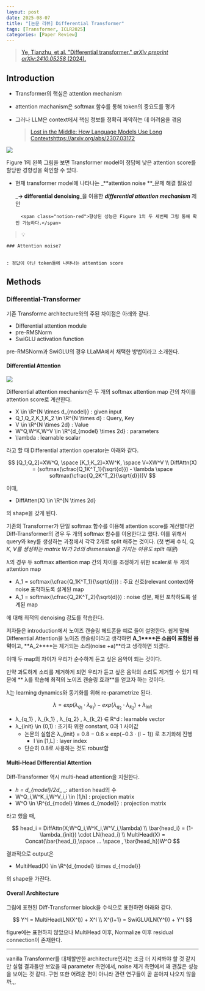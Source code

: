 ```yaml
---
layout: post
date: 2025-08-07
title: "[논문 리뷰] Differential Transformer"
tags: [Transformer, ICLR2025]
categories: [Paper Review]
---
```


> [Ye, Tianzhu, et al. "Differential transformer." ](https://arxiv.org/abs/2410.05258)[_arXiv preprint arXiv:2410.05258_](https://arxiv.org/abs/2410.05258)[ (2024).](https://arxiv.org/abs/2410.05258)



## Introduction

- Transformer의 핵심은 attention mechanism
- attention machanism은 softmax 함수를 통해 token의 중요도를 평가
- 그러나 LLM은 context에서 핵심 정보를 정확히 파악하는 데 어려움을 겪음

	> [Lost in the Middle: How Language Models Use Long Contextshttps://arxiv.org/abs/2307.03172](https://arxiv.org/abs/2307.03172)


![](https://prod-files-secure.s3.us-west-2.amazonaws.com/542b861c-36a8-4051-84e5-8804b6728dba/9083ea56-691a-4752-ae26-47f403431ac8/image.png?X-Amz-Algorithm=AWS4-HMAC-SHA256&X-Amz-Content-Sha256=UNSIGNED-PAYLOAD&X-Amz-Credential=ASIAZI2LB4666T5IHYON%2F20250829%2Fus-west-2%2Fs3%2Faws4_request&X-Amz-Date=20250829T180131Z&X-Amz-Expires=3600&X-Amz-Security-Token=IQoJb3JpZ2luX2VjEGoaCXVzLXdlc3QtMiJGMEQCIDlxI3U2b3sdwSByJHxVgPiokKOte9VX5ChMBos4KeKcAiBorA%2BPGUw3te0%2BEtSlVrTj0IqfN3pGBPAnR%2BfdiBQnZCqIBAjD%2F%2F%2F%2F%2F%2F%2F%2F%2F%2F8BEAAaDDYzNzQyMzE4MzgwNSIMvN1IjIqOl4Dj7GKRKtwD2lu%2Fw0uzeWtolsPEvUMakl33aQZOD0gk4ivZH1EoM%2FfUYuUWrwCBT55ob2%2FJkP%2FOiCH4J8Zmik8kBH0AIRn9pNqenQhfiqaWDScdwHv0WgCSc7C7BAozIUQHNeYjdWPLBqR7wbZPNgDTU7D79kDNPc5Nt20IONnYVwxjLCTef%2F%2B31FV8rRCVct5uKstlpOGTh%2B24rZhmuYEdNiZKlyJf7ea9cEvo4jUH9mNMLPLuXX5KhA9Ysfuko8SQ9OTY6mR5fnPgWq%2F%2FkvUeouWaavtZPIjJhpVzEFHbHEJ%2B%2BzMdkapqprZ5AiT1Y0VQztEB6OfWrt%2BbQKIgXFPhI6%2BkGrtC063IEmhtxnl9rEXwq4E2dmtUBjYg5vjDEtB2BgPzyRw1RPUQJIwXwBMEQyRZEgOA1JAngr%2FkW5RrdafRbPKguFESHORfzX83ym9g8GRhrTZ4TZil%2FHeJq9OK9gOXTidZheR3DAoTeuQl6eyxaoovzKnI6ITOJI7ECarjbFoyDG9tVaEw7GM25I07kg3HgA4jy4WIDLt4JZovK3okXeta6HQHTuYABLF7AH5%2FRb7d2%2FJs1piLgdaXGEM3HoCsSoTY9JoRwngU5F8CChNiBQEIvAz6qOCU%2F3PzxOJADwUwo8XHxQY6pgEPwSKyfWuO2TBaGnOGta%2BWa5yiwKtFihBjN2hpVuwt8bJgjwz13CAcBuM8kFDIWa7T7v7tmC%2FKy6%2Foycod0pC5nKIodG9sjTfSnue8CAVIzwON8WLZoYiDuyoEEswcro6RugpfNrOj8tJjjZJVReuVOlJ8bTYMzfDtDEmXGP%2FmFlkHqqY141wgb2zV4FWHRhTSkXZ3EPGlFQfu08sp2otiD07XnG1h&X-Amz-Signature=f0671a824349f44280efae6cd2277272ffc4bbecae8aa758a89fbe75c295cf56&X-Amz-SignedHeaders=host&x-amz-checksum-mode=ENABLED&x-id=GetObject)


Figure 1의 왼쪽 그림을 보면 Transformer model이 정답에 낮은 attention score를 할당한 경향성을 확인할 수 있다.

- 현재 transformer model에 나타나는 _**attention noise **_문제 해결 필요성

	_**→ differential denoising**_을 이용한 _**differential attention mechanism**_ 제안


		<span class="notion-red">향상된 성능은 Figure 1의 두 세번째 그림 통해 확인 가능하다.</span>


> 💡 


	### Attention noise?


	: 정답이 아닌 token들에 나타나는 attention score



## Methods



### Differential-Transformer


기존 Transforme architecture와의 주된 차이점은 아래와 같다.

- Differential attention module
- pre-RMSNorm
- SwiGLU activation function

pre-RMSNorm과 SwiGLU의 경우 LLaMA에서 채택한 방법이라고 소개한다.



#### Differential Attention


![](https://prod-files-secure.s3.us-west-2.amazonaws.com/542b861c-36a8-4051-84e5-8804b6728dba/116d70b2-1963-4810-9167-f4c7d8a06e8f/image.png?X-Amz-Algorithm=AWS4-HMAC-SHA256&X-Amz-Content-Sha256=UNSIGNED-PAYLOAD&X-Amz-Credential=ASIAZI2LB4666T5IHYON%2F20250829%2Fus-west-2%2Fs3%2Faws4_request&X-Amz-Date=20250829T180131Z&X-Amz-Expires=3600&X-Amz-Security-Token=IQoJb3JpZ2luX2VjEGoaCXVzLXdlc3QtMiJGMEQCIDlxI3U2b3sdwSByJHxVgPiokKOte9VX5ChMBos4KeKcAiBorA%2BPGUw3te0%2BEtSlVrTj0IqfN3pGBPAnR%2BfdiBQnZCqIBAjD%2F%2F%2F%2F%2F%2F%2F%2F%2F%2F8BEAAaDDYzNzQyMzE4MzgwNSIMvN1IjIqOl4Dj7GKRKtwD2lu%2Fw0uzeWtolsPEvUMakl33aQZOD0gk4ivZH1EoM%2FfUYuUWrwCBT55ob2%2FJkP%2FOiCH4J8Zmik8kBH0AIRn9pNqenQhfiqaWDScdwHv0WgCSc7C7BAozIUQHNeYjdWPLBqR7wbZPNgDTU7D79kDNPc5Nt20IONnYVwxjLCTef%2F%2B31FV8rRCVct5uKstlpOGTh%2B24rZhmuYEdNiZKlyJf7ea9cEvo4jUH9mNMLPLuXX5KhA9Ysfuko8SQ9OTY6mR5fnPgWq%2F%2FkvUeouWaavtZPIjJhpVzEFHbHEJ%2B%2BzMdkapqprZ5AiT1Y0VQztEB6OfWrt%2BbQKIgXFPhI6%2BkGrtC063IEmhtxnl9rEXwq4E2dmtUBjYg5vjDEtB2BgPzyRw1RPUQJIwXwBMEQyRZEgOA1JAngr%2FkW5RrdafRbPKguFESHORfzX83ym9g8GRhrTZ4TZil%2FHeJq9OK9gOXTidZheR3DAoTeuQl6eyxaoovzKnI6ITOJI7ECarjbFoyDG9tVaEw7GM25I07kg3HgA4jy4WIDLt4JZovK3okXeta6HQHTuYABLF7AH5%2FRb7d2%2FJs1piLgdaXGEM3HoCsSoTY9JoRwngU5F8CChNiBQEIvAz6qOCU%2F3PzxOJADwUwo8XHxQY6pgEPwSKyfWuO2TBaGnOGta%2BWa5yiwKtFihBjN2hpVuwt8bJgjwz13CAcBuM8kFDIWa7T7v7tmC%2FKy6%2Foycod0pC5nKIodG9sjTfSnue8CAVIzwON8WLZoYiDuyoEEswcro6RugpfNrOj8tJjjZJVReuVOlJ8bTYMzfDtDEmXGP%2FmFlkHqqY141wgb2zV4FWHRhTSkXZ3EPGlFQfu08sp2otiD07XnG1h&X-Amz-Signature=acaf6fc55560d52d97f1994418598acef4a1e81b2fe1d676b1181133a9bba424&X-Amz-SignedHeaders=host&x-amz-checksum-mode=ENABLED&x-id=GetObject)


Differential attention mechanism은 두 개의 softmax attention map 간의 차이를 attention score로 계산한다.

- X \in \R^{N \times d\_{model}} : given input
- Q\_1,Q\_2,K\_1,K\_2 \in \R^{N \times d} : Query, Key
- V \in \R^{N \times 2d} : Value
- W^Q,W^K,W^V \in \R^{d\_{model} \times 2d} : parameters
- \lambda : learnable scalar

라고 할 때 Differential attention operator는 아래와 같다.


$$
[Q_1;Q_2]=XW^Q, \space [K_1;K_2]=XW^K, \space V=XW^V \\
DiffAttn(X) = (softmax(\cfrac{Q_1K^T_1}{\sqrt{d}}) - \lambda \space softmax(\cfrac{Q_2K^T_2}{\sqrt{d}}))V
$$


이때,

- DiffAtten(X) \in \R^{N \times 2d}

의 shape을 갖게 된다.


기존의 Transformer가 단일 softmax 함수를 이용해 attention score를 계산했다면 Diff-Transformer의 경우 두 개의 softmax 함수를 이용한다고 했다. 이를 위해서 query와 key를 생성하는 과정에서 각각 2개로 split 해주는 것이다. <span class="notion-red">(첫 번째 수식, </span><span class="notion-red">_Q, K, V를 생성하는 matrix W가 2d의 dismension을 가지는 이유도 split 때문_</span><span class="notion-red">)</span>


 λ의 경우 두 softmax attention map 간의 차이를 조정하기 위한 scaler로 두 개의 attention map

- A\_1 = softmax(\cfrac{Q\_1K^T\_1}{\sqrt{d}}) : 주요 신호(relevant context)와 noise 포착하도록 설계된 map
- A\_1 = softmax(\cfrac{Q\_2K^T\_2}{\sqrt{d}}) : noise 성분, 패턴 포착하도록 설계된 map 

에 대해 최적의 denoising 강도를 학습한다.


저자들은 introduction에서 노이즈 캔슬링 헤드폰을 예로 들어 설명한다. 쉽게 말해 Differential Attention을 노이즈 캔슬링이라고 생각하면 **A\_1****은 소음이 포함된 음악**이고, **A\_2****는 제거되는 소리(noise +a)**라고 생각하면 되겠다. 


이때 두 map의 차이가 우리가 순수하게 듣고 싶은 음악이 되는 것이다. 


만약 과도하게 소리를 제거하게 되면 우리가 듣고 싶은 음악의 소리도 제거할 수 있기 때문에 ** λ를 학습해 최적의 노이즈 캔슬링 효과**를 얻고자 하는 것이다.


λ는 learning dynamics와 동기화를 위해 re-parametrize 된다.


$$
\lambda = exp(\lambda_{q_1} \cdot \lambda_{k_1}) - exp(\lambda_{q_2} \cdot \lambda_{k_2}) + \lambda_{init}
$$

- λ\_{q\_1} , λ\_{k\_1} , λ\_{q\_2} , λ\_{k\_2} ∈ R^d : learnable vector
- λ\_{init} \in (0,1) : 초기화 위한 constant, 0과 1 사이값
	- 논문의 실험은 λ\_{init} = 0.8 − 0.6 × exp(−0.3 · (l − 1)) 로 초기화해 진행
		- l \in [1,L] : layer index
	- 단순히 0.8로 사용하는 것도 robust함


#### **Multi-Head Differential Attention**


Diff-Transformer 역시 multi-head attention을 지원한다.

- _h = d\_{model}/2d__ _: attention head의 수
- W^Q\_i,W^K\_i,W^V\_i,i \in [1,h] : projection matrix
- W^O \in \R^{d\_{model} \times d\_{model}} : projection matrix

라고 했을 때,


$$
head_i = DiffAttn(X;W^Q_i,W^K_i,W^V_i,\lambda) \\
\bar{head_i} = (1-\lambda_{init}) \cdot LN(head_i) \\
MultiHead(X) = Concat(\bar{head_i},\space ... \space , \bar{head_h})W^O
$$


결과적으로 output은

- MultiHead(X) \in \R^{d\_{model} \times d\_{model}}

의 shape을 가진다.



#### Overall Architecture


그림에 표현된 Diff-Transformer block을 수식으로 표현하면 아래와 같다.


$$
Y^l = MultiHead(LN(X^l)) + X^l \\
X^{l+1} = SwiGLU(LN(Y^l)) + Y^l
$$


figure에는 표현하지 않았으나 MultiHead 이후, Normalize 이후 residual connection이 존재한다.


---


vanilla Transformer를 대체할만한 architecture인지는 조금 더 지켜봐야 할 것 같지만 실험 결과들만 보았을 때 parameter 측면에서, noise 제거 측면에서 꽤 괜찮은 성능을 보이는 것 같다. 구현 또한 어려운 편이 아니라 관련 연구들이 곧 쏟아져 나오지 않을까,,,

